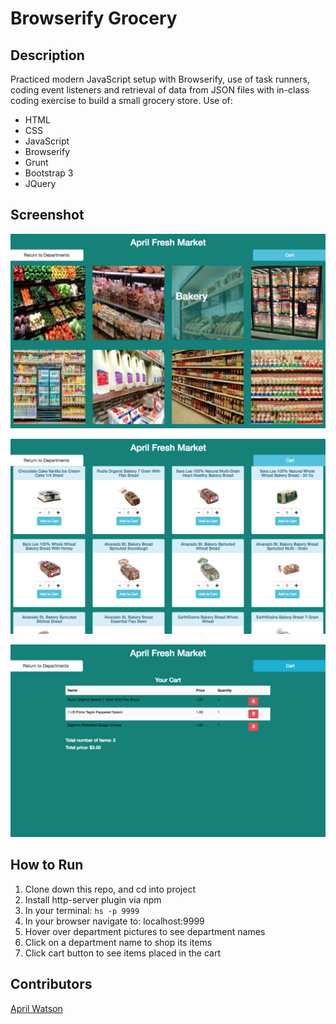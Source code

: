 # Browserify Grocery

## Description
Practiced modern JavaScript setup with Browserify, use of task runners, coding event listeners and retrieval of data from JSON files with in-class coding exercise to build a small grocery store. Use of:
 - HTML
 - CSS
 - JavaScript
 - Browserify
 - Grunt
 - Bootstrap 3
 - JQuery

## Screenshot
![Webpage](https://raw.githubusercontent.com/aprilrochelle/browserify-grocery/master/screen/grocery1.png)

![Webpage](https://raw.githubusercontent.com/aprilrochelle/browserify-grocery/master/screen/grocery2.png)

![Webpage](https://raw.githubusercontent.com/aprilrochelle/browserify-grocery/master/screen/grocery3.png)

## How to Run
 1. Clone down this repo, and cd into project
 1. Install http-server plugin via npm
 1. In your terminal: ```hs -p 9999```
 1. In your browser navigate to: localhost:9999
 1. Hover over department pictures to see department names
 1. Click on a department name to shop its items
 1. Click cart button to see items placed in the cart

## Contributors
[April Watson](https://github.com/aprilrochelle)